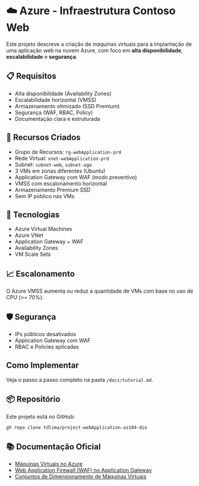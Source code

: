 # ☁️ Azure - Infraestrutura Contoso Web

Este projeto descreve a criação de maquinas virtuais para a implantação de uma aplicação web na nuvem Azure, com foco em **alta disponibilidade**, **escalabilidade** e **segurança**.

## 📋 Requisitos

- Alta disponibilidade (Availability Zones)
- Escalabilidade horizontal (VMSS)
- Armazenamento otimizado (SSD Premium)
- Segurança (WAF, RBAC, Policy)
- Documentação clara e estruturada

## 🔧 Recursos Criados

- Grupo de Recursos: `rg-webApplication-prd`
- Rede Virtual: `vnet-webApplication-prd`
- Subnet: `subnet-web`, `subnet-agw`
- 3 VMs em zonas diferentes (Ubuntu)
- Application Gateway com WAF (modo preventivo)
- VMSS com escalonamento horizontal
- Armazenamento Premium SSD
- Sem IP público nas VMs

## 🧰 Tecnologias

- Azure Virtual Machines
- Azure VNet
- Application Gateway + WAF
- Availability Zones
- VM Scale Sets

## 📈 Escalonamento

O Azure VMSS aumenta ou reduz a quantidade de VMs com base no uso de CPU (>= 70%).

## 🛡 Segurança

- IPs públicos desativados
- Application Gateway com WAF
- RBAC e Policies aplicadas

## Como Implementar

Veja o passo a passo completo na pasta `/docs/tutorial.md`.

## 📦 Repositório

Este projeto está no GitHub:
```bash
gh repo clone tdlima/project-webApplication-az104-dio
```

## 📚 Documentação Oficial

- [Máquinas Virtuais no Azure](https://learn.microsoft.com/en-us/azure/virtual-machines/)
- [Web Application Firewall (WAF) no Application Gateway](https://learn.microsoft.com/en-us/azure/web-application-firewall/ag/ag-overview)
- [Conjuntos de Dimensionamento de Máquinas Virtuais](https://learn.microsoft.com/en-us/azure/virtual-machine-scale-sets/)
